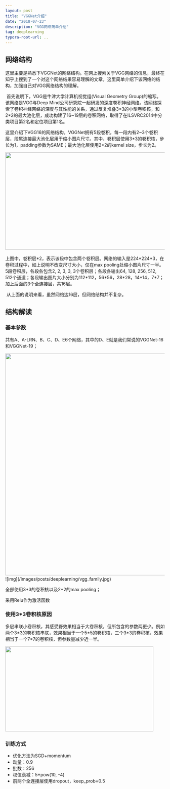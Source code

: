 ```yaml
---
layout: post
title: "VGGNet介绍"
date: "2018-07-23"
description: "VGG网络简单介绍"
tag: deeplearning
typora-root-url: ..
---
```


## 网络结构

​	这里主要是熟悉下VGGNet的网络结构。在网上搜索关于VGG网络的信息，最终在知乎上搜到了一个对这个网络结果容易理解的文章，这里简单介绍下该网络的结构，加强自己对VGG网络结构的理解。

​	首先说明下，VGG是牛津大学计算机视觉组(Visual Geometry Group)的缩写。该网络是VGG与Deep Mind公司研究院一起研发的深度卷积神经网络。该网络探索了卷积神经网络的深度与其性能的关系，通过反复堆叠3\*3的小型卷积核，和2\*2的最大池化层，成功构建了16~19层的卷积网络，取得了在ILSVRC2014中分类项目第2名和定位项目第1名。

​	这里介绍下VGG16的网络结构。VGGNet拥有5段卷积，每一段内有2~3个卷积层，段尾连接最大池化层用于缩小图片尺寸。其中，卷积层使用3\*3的卷积核，步长为1，padding参数为SAME；最大池化层使用2\*2的kernel size，步长为2。

<img src="/images/posts/deeplearning/vggnet.png" height="308" width="710">

上图中，卷积层\*2，表示该段中包含两个卷积层。网络的输入是224\*224\*3，在卷积过程中，如上说明不改变尺寸大小，仅在max pooling处缩小图片尺寸一半。5段卷积层，各段各包含2, 2, 3, 3, 3个卷积层；各段各输出64, 128, 256, 512, 512个通道；各段输出图片大小分别为112\*112，56\*56，28\*28，14\*14，7\*7；加上后面的3个全连接层，共16层。

​	从上面的说明来看，虽然网络达16层，但网络结构并不复杂。

## 结构解读

### 基本参数

共有A、A-LRN、B、C、D、E6个网络，其中的D、E就是我们常说的VGGNet-16和VGGNet-19；

<img src="/images/posts/deeplearning/vgg_family.png" height="702" width="700">
![img](/images/posts/deeplearning/vgg_family.jpg) 

全部使用3\*3的卷积核以及2\*2的max pooling；

采用Relu作为激活函数

### 使用3\*3卷积核原因

多层串联小卷积核，其感受野效果相当于大卷积核，但所包含的参数两更少。例如两个3\*3的卷积核串联，效果相当于一个5\*5的卷积核，三个3\*3的卷积核，效果相当于一个7\*7的卷积核，但参数量减少近一半。

<img src="/images/posts/deeplearning/vggnet_small_conv.png" height="269" width="468">

### 训练方式

* 优化方法为SGD+momentum
* 动量：0.9
* 批数：256
* 权值衰减：5\*pow(10, -4)
* 前两个全连接层使用dropout，keep_prob=0.5





